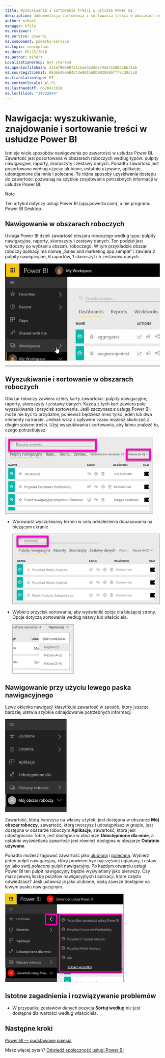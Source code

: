 ```yaml
---
title: Wyszukiwanie i sortowanie treści w usłudze Power BI
description: dokumentacja sortowania i sortowania treści w obszarach roboczych usługi Power BI
author: mihart
manager: kfile
ms.reviewer: ''
ms.service: powerbi
ms.component: powerbi-service
ms.topic: conceptual
ms.date: 05/25/2018
ms.author: mihart
LocalizationGroup: Get started
ms.openlocfilehash: 421ef9609872515ae462de574d67528835bb78ab
ms.sourcegitcommit: 80d6b45eb84243e801b60b9038b9bff77c30d5c8
ms.translationtype: HT
ms.contentlocale: pl-PL
ms.lasthandoff: 06/04/2018
ms.locfileid: "34722844"
---
```

# <a name="navigation-searching-finding-and-sorting-content-in-power-bi-service"></a>Nawigacja: wyszukiwanie, znajdowanie i sortowanie treści w usłudze Power BI
Istnieje wiele sposobów nawigowania po zawartości w usłudze Power BI. Zawartość jest posortowana w obszarach roboczych według typów: pulpity nawigacyjne, raporty, skoroszyty i zestawy danych.  Ponadto zawartość jest posortowana według użycia: ulubione, ostatnio używane, aplikacje, udostępnione dla mnie i polecane. Te różne sposoby uzyskiwania dostępu do zawartości pozwalają na szybkie znajdowanie potrzebnych informacji w usłudze Power BI.  

>[!NOTE] 
>Ten artykuł dotyczy usługi Power BI (app.powerbi.com), a nie programu Power BI Desktop.

## <a name="navigation-within-workspaces"></a>Nawigowanie w obszarach roboczych

Usługa Power BI dzieli zawartość obszaru roboczego według typu: pulpity nawigacyjne, raporty, skoroszyty i zestawy danych. Ten podział jest widoczny po wybraniu obszaru roboczego. W tym przykładzie obszar roboczy aplikacji ma nazwę „Sales and marketing app sample” i zawiera 2 pulpity nawigacyjne, 6 raportów, 1 skoroszyt i 5 zestawów danych.

![wideo](media/service-navigation-search-filter-sort/workspaces.gif)

________________________________________

## <a name="searching-and-sorting-in-workspaces"></a>Wyszukiwanie i sortowanie w obszarach roboczych
Obszar roboczy zawiera cztery karty zawartości: pulpity nawigacyjne, raporty, skoroszyty i zestawy danych.  Każda z tych kart zawiera pole wyszukiwania i przycisk sortowania.  Jeśli zaczynasz z usługą Power BI, może nie być to przydatne, ponieważ będziesz mieć tylko jeden lub dwa elementy na karcie.  Jednak wraz z upływem czasu możesz skończyć z długim spisem treści.  Użyj wyszukiwania i sortowania, aby łatwo znaleźć to, czego potrzebujesz.

![Karta pulpitów nawigacyjnych](media/service-navigation-search-filter-sort/power-bi-search-sort2.png)

* Wprowadź wyszukiwany termin w celu odnalezienia dopasowania na bieżącym ekranie
  
   ![wprowadzanie terminu wyszukiwania](media/service-navigation-search-filter-sort/power-bi-search2.png)
* Wybierz przycisk sortowania, aby wyświetlić opcje dla bieżącej strony. Opcje dotyczą sortowania według nazwy lub właściciela.
  
   ![menu sortowania](media/service-navigation-search-filter-sort/power-bi-sort-alpha.png)

## <a name="navigation-using-the-left-navbar"></a>Nawigowanie przy użyciu lewego paska nawigacyjnego
Lewe okienko nawigacji klasyfikuje zawartość w sposób, który jeszcze bardziej ułatwia szybkie odnajdowanie potrzebnych informacji.  

![lewe okienko nawigacji](media/service-navigation-search-filter-sort/power-bi-newnav.png)



Zawartość, którą tworzysz na własny użytek, jest dostępna w obszarze **Mój obszar roboczy**, zawartość, którą tworzysz i udostępniasz w grupie, jest dostępna w obszarze roboczym **Aplikacje**, zawartość, która jest udostępniana Tobie, jest dostępna w obszarze **Udostępnione dla mnie**, a ostatnio wyświetlana zawartość jest również dostępna w obszarze **Ostatnio używane**.

Ponadto możesz tagować zawartość jako [ulubioną](service-dashboard-favorite.md) i [polecaną](service-dashboard-featured.md). Wybierz jeden pulpit nawigacyjny, który powinien być najczęściej oglądany, i ustaw go jako swój *polecany* pulpit nawigacyjny. Po każdym otwarciu usługi Power BI ten pulpit nawigacyjny będzie wyświetlany jako pierwszy. Czy masz pewną liczbę pulpitów nawigacyjnych i aplikacji, które często odwiedzasz? Jeśli ustawisz je jako ulubione, będą zawsze dostępne na lewym pasku nawigacyjnym.

![Okno wysuwane ulubionych](media/service-navigation-search-filter-sort/power-bi-favorite-flyout.png).


## <a name="considerations-and-troubleshooting"></a>Istotne zagadnienia i rozwiązywanie problemów
* W przypadku zestawów danych pozycja **Sortuj według** nie jest dostępna dla wartości według właściciela.

## <a name="next-steps"></a>Następne kroki
[Power BI — podstawowe pojęcia](service-basic-concepts.md)

Masz więcej pytań? [Odwiedź społeczność usługi Power BI](http://community.powerbi.com/)